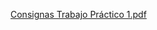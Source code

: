 [Consignas Trabajo Práctico 1.pdf](https://github.com/user-attachments/files/17527466/Consignas.Trabajo.Practico.1.pdf)
